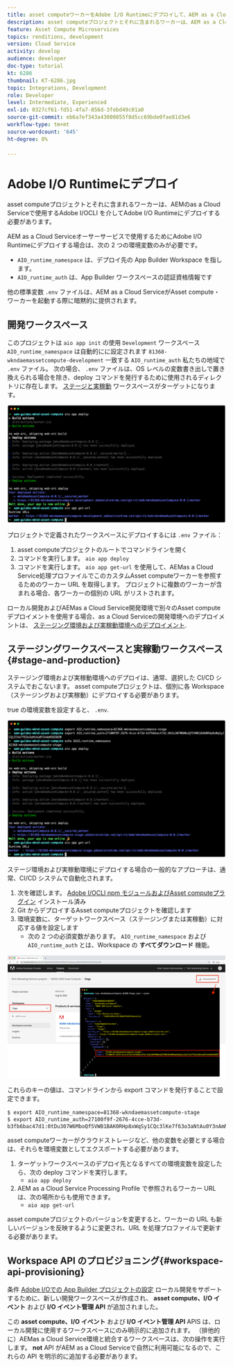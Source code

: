 ```yaml
---
title: asset computeワーカーをAdobe I/O Runtimeにデプロイして、AEM as a Cloud Serviceで使用する
description: asset computeプロジェクトとそれに含まれるワーカーは、AEM as a Cloud Serviceで使用するために、Adobe I/O Runtimeにデプロイする必要があります。
feature: Asset Compute Microservices
topics: renditions, development
version: Cloud Service
activity: develop
audience: developer
doc-type: tutorial
kt: 6286
thumbnail: KT-6286.jpg
topic: Integrations, Development
role: Developer
level: Intermediate, Experienced
exl-id: 0327cf61-fd51-4fa7-856d-3febd49c01a0
source-git-commit: eb6a7ef343a43000855f8d5cc69bde0fae81d3e6
workflow-type: tm+mt
source-wordcount: '645'
ht-degree: 0%

---
```


# Adobe I/O Runtimeにデプロイ

asset computeプロジェクトとそれに含まれるワーカーは、AEMのas a Cloud Serviceで使用するAdobe I/OCLI を介してAdobe I/O Runtimeにデプロイする必要があります。

AEM as a Cloud Serviceオーサーサービスで使用するためにAdobe I/O Runtimeにデプロイする場合は、次の 2 つの環境変数のみが必要です。

+ `AIO_runtime_namespace` は、デプロイ先の App Builder Workspace を指します。
+ `AIO_runtime_auth` は、App Builder ワークスペースの認証資格情報です

他の標準変数 `.env` ファイルは、AEM as a Cloud ServiceがAsset compute・ワーカーを起動する際に暗黙的に提供されます。

## 開発ワークスペース

このプロジェクトは `aio app init` の使用 `Development` ワークスペース `AIO_runtime_namespace` は自動的にに設定されます `81368-wkndaemassetcompute-development` 一致する `AIO_runtime_auth` 私たちの地域で `.env` ファイル。  次の場合、 `.env` ファイルは、OS レベルの変数書き出しで置き換えられる場合を除き、deploy コマンドを発行するために使用されるディレクトリに存在します。 [ステージと実稼動](#stage-and-production) ワークスペースがターゲットになります。

![.env 変数を使用した aio アプリデプロイ](./assets/runtime/development__aio.png)

プロジェクトで定義されたワークスペースにデプロイするには `.env` ファイル：

1. asset computeプロジェクトのルートでコマンドラインを開く
1. コマンドを実行します。 `aio app deploy`
1. コマンドを実行します。 `aio app get-url` を使用して、AEMas a Cloud Service処理プロファイルでこのカスタムAsset computeワーカーを参照するためのワーカー URL を取得します。 プロジェクトに複数のワーカーが含まれる場合、各ワーカーの個別の URL がリストされます。

ローカル開発およびAEMas a Cloud Service開発環境で別々のAsset computeデプロイメントを使用する場合、as a Cloud Serviceの開発環境へのデプロイメントは、 [ステージング環境および実稼動環境へのデプロイメント](#stage-and-production).

## ステージングワークスペースと実稼動ワークスペース{#stage-and-production}

ステージング環境および実稼動環境へのデプロイは、通常、選択した CI/CD システムでおこないます。 asset computeプロジェクトは、個別に各 Workspace（ステージングおよび実稼動）にデプロイする必要があります。

true の環境変数を設定すると、 `.env`.

![書き出し変数を使用した aio アプリのデプロイ](./assets/runtime/stage__export-and-aio.png)

ステージ環境および実稼動環境にデプロイする場合の一般的なアプローチは、通常、CI/CD システムで自動化されます。

1. 次を確認します。 [Adobe I/OCLI npm モジュールおよびAsset computeプラグイン](../set-up/development-environment.md#aio) インストール済み
1. Git からデプロイするAsset computeプロジェクトを確認します
1. 環境変数に、ターゲットワークスペース（ステージングまたは実稼動）に対応する値を設定します
   + 次の 2 つの必須変数があります。 `AIO_runtime_namespace` および `AIO_runtime_auth` とは、Workspace の __すべてダウンロード__ 機能。

![Adobe開発者コンソール — AIO ランタイムの名前空間と認証](./assets/runtime/stage-auth-namespace.png)

これらのキーの値は、コマンドラインから export コマンドを発行することで設定できます。

```
$ export AIO_runtime_namespace=81368-wkndaemassetcompute-stage
$ export AIO_runtime_auth=27100f9f-2676-4cce-b73d-b3fb6bac47d1:0tDu307W6MboQf5VWB1BAK0RHp8xWqSy1CQc3lKe7f63o3aNtAu0Y3nAmN56502W
```

asset computeワーカーがクラウドストレージなど、他の変数を必要とする場合は、それらを環境変数としてエクスポートする必要があります。

1. ターゲットワークスペースのデプロイ先となるすべての環境変数を設定したら、次の deploy コマンドを実行します。
   + `aio app deploy`
1. AEM as a Cloud Service Processing Profile で参照されるワーカー URL は、次の場所からも使用できます。
   + `aio app get-url`

asset computeプロジェクトのバージョンを変更すると、ワーカーの URL も新しいバージョンを反映するように変更され、URL を処理プロファイルで更新する必要があります。

## Workspace API のプロビジョニング{#workspace-api-provisioning}

条件 [Adobe I/Oでの App Builder プロジェクトの設定](../set-up/app-builder.md) ローカル開発をサポートするために、新しい開発ワークスペースが作成され、 __asset compute、I/O イベント__ および __I/O イベント管理 API__ が追加されました。

この __asset compute、I/O イベント__ および __I/O イベント管理 API__ APIS は、ローカル開発に使用するワークスペースにのみ明示的に追加されます。 （排他的に）AEMas a Cloud Service環境と統合するワークスペースは、次の操作を実行します。 __not__ API がAEM as a Cloud Serviceで自然に利用可能になるので、これらの API を明示的に追加する必要があります。
